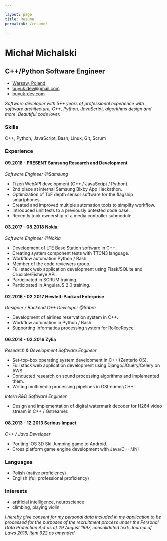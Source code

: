 ```yaml
---

layout: page
title: Resume
permalink: /resume/

---
```



Michał Michalski
====================
C++/Python Software Engineer
--------------------

+ [Warsaw, Poland](https://goo.gl/maps/rGLm8pbEJxH2)
+ [buyuk.dev@gmail.com](mailto:buyuk.dev@gmail.com)
+ [buyuk-dev.com](http://buyuk-dev.com)

*Software developer with 5++ years of professional experience with software architecture,
C++, Python, JavaScript, algorithms design and more. Beautiful code lover.*

### Skills

C++, Python, JavaScript, Bash, Linux, Git, Scrum

### Experience

#### 09.2018 - PRESENT Samsung Research and Development

*Software Engineer @Samsung*

+ Tizen WebAPI development (C++ / JavaScript / Python).
+ 2nd place at internal Samsung Bixby App Hackathon.
+ Optimization of ToF depth sensor software for the flagship smartphones.
+ Created and improved multiple automation tools to simplify workflow.
+ Introduced unit tests to a previously untested code base.
+ Recently took ownership of a media controller submodule.

#### 03.2017 - 08.2018 Nokia

*Software Engineer @Nokia*

+ Development of LTE Base Station software in C++.
+ Creating system component tests with TTCN3 language.
+ Workflow automation Python / Bash.
+ Member of the code reviewers group.
+ Full stack web application development using Flask/SQLite and Crucible/Fisheye API.
+ Participated in SCRUM training.
+ Participated in AngularJS 2.0 training.

#### 02.2016 - 02.2017 Hewlett-Packard Enterprise

*Designer / Backend C++ Developer @Sabre*

+ Development of airlines reservation system in C++. 
+ Workflow automation in Python / Bash.
+ Supporting Informatica processing system for RollceRoyce.

#### 06.2014 - 02.2016 Zylia

*Research & Development Software Engineer*

+ Set-top-box operating system development in C++ (Zenterio OS). 
+ Full stack web application development using Django/JQuery/Celery on AWS.
+ Conducted research on sound processing algorithms and implemented them.
+ Writing multimedia processing pipelines in GStreamer/C++.

*Intern R&D Software Engineer*

+ Design and implementation of digital watermark decoder for H264 video stream in C++ / Gstreamer.

#### 08.2013 - 12.2013 Serious Impact

*C++ / Java Developer*

+ Poriting iOS 3D Ski Jumping game to Android.
+ Cross platform game engine development with Java/C++/JNI

### Languages

+ Polish (native proficiency)
+ English (full professional proficiency)

### Interests

+ artificial intelligence, neuroscience
+ climbing, playing violin

*I hereby give consent for my personal data included in my application to be processed
for the purposes of the recruitment process under the Personal Data Protection Act as 
of 29 August 1997, consolidated text: Journal of Laws 2016, item 922 as amended.*
